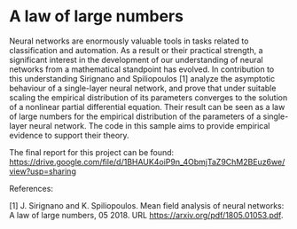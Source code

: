 # A law of large numbers

Neural networks are enormously valuable tools in tasks related to classification and automation. As
a result or their practical strength, a significant interest in the development of our understanding of
neural networks from a mathematical standpoint has evolved. In contribution to this understanding
Sirignano and Spiliopoulos [1] analyze the asymptotic behaviour of a single-layer neural network,
and prove that under suitable scaling the empirical distribution of its parameters converges to the
solution of a nonlinear partial differential equation. Their result can be seen as a law of large numbers
for the empirical distribution of the parameters of a single-layer neural network. The code in this sample aims to provide empirical evidence to support their theory.

The final report for this project can be found: 
https://drive.google.com/file/d/1BHAUK4oiP9n_4ObmjTaZ9ChM2BEuz6we/view?usp=sharing

References:

[1] J. Sirignano and K. Spiliopoulos. Mean field analysis of neural networks: A law of large numbers,
05 2018. URL https://arxiv.org/pdf/1805.01053.pdf.
